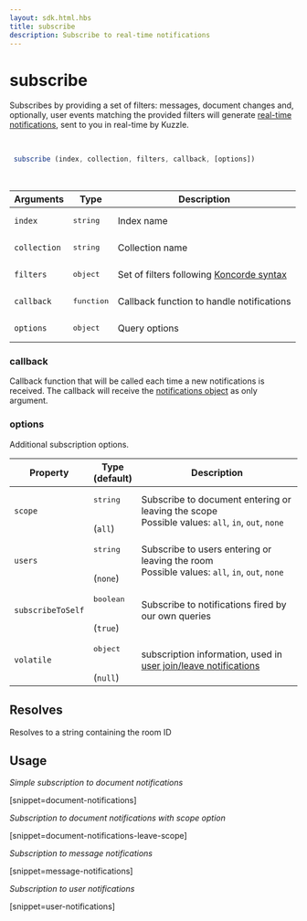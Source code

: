 ```yaml
---
layout: sdk.html.hbs
title: subscribe
description: Subscribe to real-time notifications
---
```


# subscribe

Subscribes by providing a set of filters: messages, document changes and, optionally, user events matching the provided filters will generate [real-time notifications]({{site_base_path}}api/1/essentials/notifications), sent to you in real-time by Kuzzle.

<br/>

```javascript
 subscribe (index, collection, filters, callback, [options])
```

<br/>

| Arguments    | Type    | Description |
|--------------|---------|-------------|
| ``index`` | <pre>string</pre> | Index name    |
| ``collection`` | <pre>string</pre> | Collection name    |
| ``filters`` | <pre>object</pre> | Set of filters following [Koncorde syntax]({{site_base_path}}koncorde/1/) |
| ``callback`` | <pre>function</pre> | Callback function to handle notifications |
| ``options`` | <pre>object</pre> | Query options |

### callback

Callback function that will be called each time a new notifications is received.
The callback will receive the [notifications object]({{site_base_path}}sdk-reference/js/6/realtime-notifications) as only argument.

### options

Additional subscription options.

| Property   | Type<br/>(default)    | Description                       |
| ---------- | ------- | --------------------------------- |
| `scope` | <pre>string</pre><br/>(`all`) | Subscribe to document entering or leaving the scope</br>Possible values: `all`, `in`, `out`, `none` |
| `users` | <pre>string</pre><br/>(`none`) | Subscribe to users entering or leaving the room</br>Possible values: `all`, `in`, `out`, `none` |
| `subscribeToSelf` | <pre>boolean</pre><br/>(`true`) | Subscribe to notifications fired by our own queries |
| `volatile` | <pre>object</pre><br/>(`null`) | subscription information, used in [user join/leave notifications]({{site_base_path}}api/1/essentials/volatile-data/) |

## Resolves

Resolves to a string containing the room ID

## Usage

*Simple subscription to document notifications*

[snippet=document-notifications]

*Subscription to document notifications with scope option*

[snippet=document-notifications-leave-scope]

*Subscription to message notifications*

[snippet=message-notifications]

*Subscription to user notifications*

[snippet=user-notifications]
